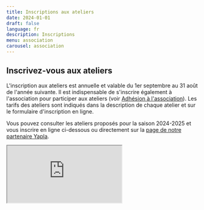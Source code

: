 ```yaml
---
title: Inscriptions aux ateliers
date: 2024-01-01
draft: false
language: fr
description: Inscriptions
menu: association
carousel: association
---
```

## Inscrivez-vous aux ateliers

L'inscription aux ateliers est annuelle et valable du 1er septembre au 31 août de l'année suivante.
Il est indispensable de s'inscrire également à l'association pour participer aux ateliers (voir [Adhésion à l'association](/adherez)).
Les tarifs des ateliers sont indiqués dans la description de chaque atelier et sur le formulaire d'inscription en ligne.

Vous pouvez consulter les ateliers proposés pour la saison 2024-2025 et vous inscrire en ligne ci-dessous ou directement sur la [page de notre partenaire Yapla](https://larchant-animation.s2.yapla.com/fr/ateliers-adultes-2024-2025-14141).

<iframe  src="https://larchant-animation.s2.yapla.com/fr/ateliers-adultes-2024-2025-14141"></iframe>